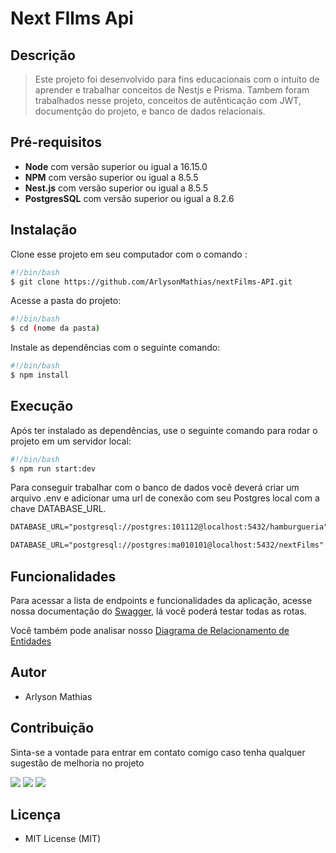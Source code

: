 # Next FIlms Api
## Descrição
 > Este projeto foi desenvolvido para fins educacionais com o intuito de aprender e trabalhar conceitos de Nestjs e Prisma.
 > Tambem foram trabalhados nesse projeto, conceitos de autênticação com JWT, documentção do projeto, e banco de dados relacionais.


## Pré-requisitos
- **Node** com versão superior ou igual a 16.15.0
- **NPM** com versão superior ou igual a 8.5.5
- **Nest.js** com versão superior ou igual a 8.5.5
- **PostgresSQL** com versão superior ou igual a 8.2.6


## Instalação
Clone esse projeto em seu computador com o comando :
```bash
#!/bin/bash
$ git clone https://github.com/ArlysonMathias/nextFilms-API.git
```

Acesse a pasta do projeto:

```bash
#!/bin/bash
$ cd (nome da pasta)
```

Instale as dependências com o seguinte comando:

```bash
#!/bin/bash
$ npm install
```

## Execução

Após ter instalado as dependências, use o seguinte comando para rodar o projeto em um servidor local:

```bash
#!/bin/bash
$ npm run start:dev
```
Para conseguir trabalhar com o banco de dados você deverá criar um arquivo .env e adicionar uma url de conexão com seu Postgres local com a chave DATABASE_URL.

```md
DATABASE_URL="postgresql://postgres:101112@localhost:5432/hamburgueria"
```

```md
DATABASE_URL="postgresql://postgres:ma010101@localhost:5432/nextFilms"
```

## Funcionalidades

Para acessar a lista de endpoints e funcionalidades da aplicação, acesse nossa documentação do [Swagger](https://nextfilms-api-production.up.railway.app/docs/), lá você poderá testar todas as rotas.

Você também pode analisar nosso <a href="https://i.ibb.co/yqkdw5y/relacionamento-db.png">Diagrama de Relacionamento de Entidades</a>

## Autor

- Arlyson Mathias

## Contribuição

Sinta-se a vontade para entrar em contato comigo caso tenha qualquer sugestão de melhoria no projeto

<div>
<a href="https://www.linkedin.com/in/arlyson-teixeira/" target="blank"><img src="https://img.shields.io/badge/-LinkedIn-%230077B5?style=for-the-badge&logo=linkedin&logoColor=white" target="blank"></a>
<a href="https://instagram.com/arlysonmathias" target="_blank"><img src="https://img.shields.io/badge/-Instagram-%23E4405F?style=for-the-badge&logo=instagram&logoColor=white" target="blank"></a>
<a href = "mailto:arlysonmathias96@gmail.com"><img src="https://img.shields.io/badge/Gmail-D14836?style=for-the-badge&logo=gmail&logoColor=white" target="blank"></a>
</div>


## Licença

- MIT License (MIT)
